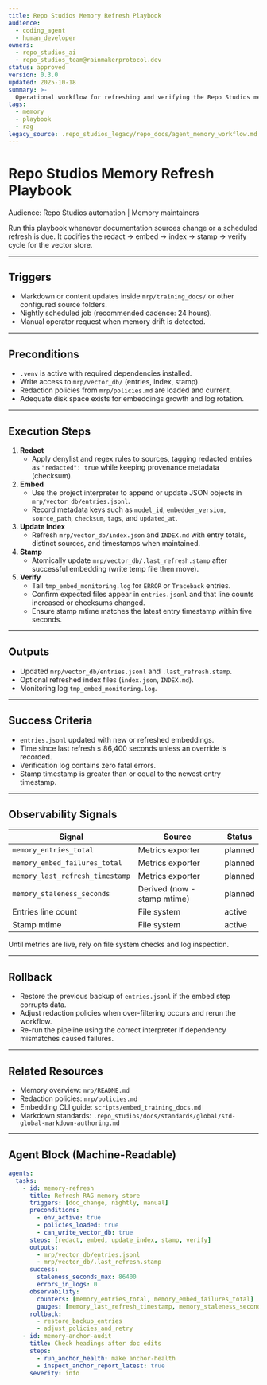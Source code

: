 ```yaml
---
title: Repo Studios Memory Refresh Playbook
audience:
  - coding_agent
  - human_developer
owners:
  - repo_studios_ai
  - repo_studios_team@rainmakerprotocol.dev
status: approved
version: 0.3.0
updated: 2025-10-18
summary: >-
  Operational workflow for refreshing and verifying the Repo Studios memory store used for RAG workloads.
tags:
  - memory
  - playbook
  - rag
legacy_source: .repo_studios_legacy/repo_docs/agent_memory_workflow.md
---
```


# Repo Studios Memory Refresh Playbook

Audience: Repo Studios automation | Memory maintainers

Run this playbook whenever documentation sources change or a scheduled refresh is due. It codifies the redact → embed → index → stamp → verify cycle for the vector store.

---

## Triggers

- Markdown or content updates inside `mrp/training_docs/` or other configured source folders.
- Nightly scheduled job (recommended cadence: 24 hours).
- Manual operator request when memory drift is detected.

---

## Preconditions

- `.venv` is active with required dependencies installed.
- Write access to `mrp/vector_db/` (entries, index, stamp).
- Redaction policies from `mrp/policies.md` are loaded and current.
- Adequate disk space exists for embeddings growth and log rotation.

---

## Execution Steps

1. **Redact**
   - Apply denylist and regex rules to sources, tagging redacted entries as `"redacted": true` while keeping provenance metadata (checksum).
2. **Embed**
   - Use the project interpreter to append or update JSON objects in `mrp/vector_db/entries.jsonl`.
   - Record metadata keys such as `model_id`, `embedder_version`, `source_path`, `checksum`, `tags`, and `updated_at`.
3. **Update Index**
   - Refresh `mrp/vector_db/index.json` and `INDEX.md` with entry totals, distinct sources, and timestamps when maintained.
4. **Stamp**
   - Atomically update `mrp/vector_db/.last_refresh.stamp` after successful embedding (write temp file then move).
5. **Verify**
   - Tail `tmp_embed_monitoring.log` for `ERROR` or `Traceback` entries.
   - Confirm expected files appear in `entries.jsonl` and that line counts increased or checksums changed.
   - Ensure stamp mtime matches the latest entry timestamp within five seconds.

---

## Outputs

- Updated `mrp/vector_db/entries.jsonl` and `.last_refresh.stamp`.
- Optional refreshed index files (`index.json`, `INDEX.md`).
- Monitoring log `tmp_embed_monitoring.log`.

---

## Success Criteria

- `entries.jsonl` updated with new or refreshed embeddings.
- Time since last refresh ≤ 86,400 seconds unless an override is recorded.
- Verification log contains zero fatal errors.
- Stamp timestamp is greater than or equal to the newest entry timestamp.

---

## Observability Signals

| Signal | Source | Status |
| --- | --- | --- |
| `memory_entries_total` | Metrics exporter | planned |
| `memory_embed_failures_total` | Metrics exporter | planned |
| `memory_last_refresh_timestamp` | Metrics exporter | planned |
| `memory_staleness_seconds` | Derived (now - stamp mtime) | planned |
| Entries line count | File system | active |
| Stamp mtime | File system | active |

Until metrics are live, rely on file system checks and log inspection.

---

## Rollback

- Restore the previous backup of `entries.jsonl` if the embed step corrupts data.
- Adjust redaction policies when over-filtering occurs and rerun the workflow.
- Re-run the pipeline using the correct interpreter if dependency mismatches caused failures.

---

## Related Resources

- Memory overview: `mrp/README.md`
- Redaction policies: `mrp/policies.md`
- Embedding CLI guide: `scripts/embed_training_docs.md`
- Markdown standards: `.repo_studios/docs/standards/global/std-global-markdown-authoring.md`

---

## Agent Block (Machine-Readable)

<!-- agents:begin:agent_instructions -->
```yaml
agents:
  tasks:
    - id: memory-refresh
      title: Refresh RAG memory store
      triggers: [doc_change, nightly, manual]
      preconditions:
        - env_active: true
        - policies_loaded: true
        - can_write_vector_db: true
      steps: [redact, embed, update_index, stamp, verify]
      outputs:
        - mrp/vector_db/entries.jsonl
        - mrp/vector_db/.last_refresh.stamp
      success:
        staleness_seconds_max: 86400
        errors_in_logs: 0
      observability:
        counters: [memory_entries_total, memory_embed_failures_total]
        gauges: [memory_last_refresh_timestamp, memory_staleness_seconds]
      rollback:
        - restore_backup_entries
        - adjust_policies_and_retry
    - id: memory-anchor-audit
      title: Check headings after doc edits
      steps:
        - run_anchor_health: make anchor-health
        - inspect_anchor_report_latest: true
      severity: info
```
<!-- agents:end:agent_instructions -->
